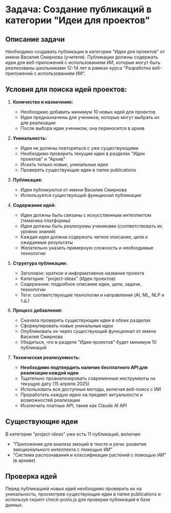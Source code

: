 # Задача: Создание публикаций в категории "Идеи для проектов"

## Описание задачи
Необходимо создавать публикации в категории "Идеи для проектов" от имени Василия Смирнова (учителя). Публикации должны содержать идеи для веб-приложений с использованием ИИ, которые могут быть реализованы школьниками 12-14 лет в рамках курса "Разработка веб-приложений с использованием ИИ".

## Условия для поиска идей проектов:

1. **Количество и назначение:**
   - Необходимо добавить минимум 10 новых идей для проектов
   - Идеи предназначены для учеников, которые могут выбрать их для реализации
   - После выбора идеи учеником, она переносится в архив

2. **Уникальность:**
   - Идеи не должны повторяться с уже существующими
   - Необходимо проверить текущие идеи в разделах "Идеи проектов" и "Архив"
   - Искать только новые, уникальные идеи
   - Проверять существующие идеи в папке publications

3. **Публикация:**
   - Идеи публикуются от имени Василия Смирнова
   - Используется существующий функционал публикации

4. **Содержание идей:**
   - Идеи должны быть связаны с искусственным интеллектом (тематика платформы)
   - Идеи должны быть реализуемы учениками (соответствовать их уровню знаний)
   - Каждая идея должна содержать четкое описание, цели и ожидаемые результаты
   - Желательно указать примерную сложность и необходимые технологии

5. **Структура публикации:**
   - Заголовок: краткое и информативное название проекта
   - Категория: "project-ideas" (Идеи проектов)
   - Содержание: подробное описание идеи, цели, задачи, технологии
   - Теги: соответствующие технологии и направления (AI, ML, NLP и т.д.)

6. **Процесс добавления:**
   - Сначала проверить существующие идеи в обоих разделах
   - Сформулировать новые уникальные идеи
   - Опубликовать их через существующий функционал от имени Василия Смирнова
   - Убедиться, что в разделе "Идеи проектов" будет минимум 10 публикаций

7. **Техническая реализуемость:**
   - **Необходимо подтвердить наличие бесплатного API для реализации каждой идеи**
   - Тщательно проанализировать современные инструменты на текущую дату (15 апреля 2025)
   - Использовать все доступные методы, включая веб-поиск с ИИ
   - Проработать каждую идею на предмет актуальности и возможностей реализации
   - Исключить платные API, такие как Claude AI API

## Существующие идеи
В категории "project-ideas" уже есть 11 публикаций, включая:
- "Приложение для анализа эмоций в тексте и речи: развитие эмоционального интеллекта с помощью ИИ"
- "Система распознавания и классификации растений с помощью ИИ" (в архиве)

## Проверка идей
Перед публикацией новых идей необходимо проверить их на уникальность, просмотрев существующие идеи в папке publications и используя скрипт check-posts.js для проверки публикаций в базе данных.
